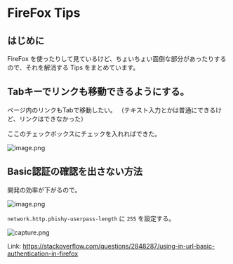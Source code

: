 # FireFox Tips

## はじめに

FireFox を使ったりして見ているけど、ちょいちょい面倒な部分があったりするので、それを解消する Tips をまとめています。


## Tabキーでリンクも移動できるようにする。

ページ内のリンクもTabで移動したい。
（テキスト入力とかは普通にできるけど、リンクはできなかった）

ここのチェックボックスにチェックを入れればできた。

![image.png](https://i.gyazo.com/065336cc177a1b1e776e653f59a10b18.png)



## Basic認証の確認を出さない方法

開発の効率が下がるので。

![image.png](https://i.gyazo.com/b25009498c4faa065eec5e3e94e67a36.png)

`network.http.phishy-userpass-length` に `255` を設定する。

![capture.png](https://i.gyazo.com/12bb670721d07519d381c045a21e2377.png)

Link: https://stackoverflow.com/questions/2848287/using-in-url-basic-authentication-in-firefox
